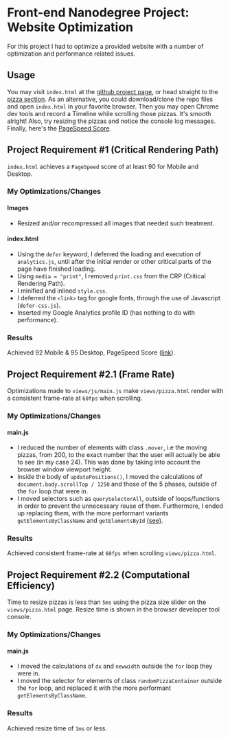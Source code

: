 # Front-end Nanodegree Project: Website Optimization

For this project I had to optimize a provided website with a number of
optimization and performance related issues.

## Usage

You may visit `index.html` at the
[github project page](http://www.nikosath.space/frontend-nanodegree-mobile-portfolio/),
or head straight to the [pizza section](http://www.nikosath.space/frontend-nanodegree-mobile-portfolio/views/pizza.html).
As an alternative, you could download/clone the repo files and open
`index.html` in your favorite browser. Then you may open Chrome dev tools and
record a Timeline while scrolling those pizzas. It's smooth alright!
Also, try resizing the pizzas and notice the console log messages.
Finally, here's the [PageSpeed Score](https://developers.google.com/speed/pagespeed/insights/?url=http%3A%2F%2Fwww.nikosath.space%2Ffrontend-nanodegree-mobile-portfolio%2F&tab=desktop).
## Project Requirement \#1 (Critical Rendering Path)
`index.html` achieves a `PageSpeed` score of at least 90 for Mobile and Desktop.

### My Optimizations/Changes

#### Images

* Resized and/or recompressed all images that needed such treatment.

#### index.html

* Using the `defer` keyword, I deferred the loading and execution of
`analytics.js`, until after the initial render or other critical parts of the
page have finished loading.
* Using `media = "print"`, I removed `print.css` from the CRP (Critical
  Rendering Path).
* I minified and inlined `style.css`.
* I deferred the `<link>` tag for google fonts, through the use of Javascript
(`defer-css.js`).
* Inserted my Google Analytics profile ID (has nothing to do with performance).

### Results
Achieved 92 Mobile & 95 Desktop, PageSpeed Score ([link](https://developers.google.com/speed/pagespeed/insights/?url=http%3A%2F%2Fwww.nikosath.space%2Ffrontend-nanodegree-mobile-portfolio%2F&tab=desktop)).

## Project Requirement #2.1 (Frame Rate)

Optimizations made to `views/js/main.js` make `views/pizza.html` render with a
consistent frame-rate at `60fps` when scrolling.

### My Optimizations/Changes

#### main.js

* I reduced the number of elements with class `.mover`, i.e the moving pizzas,
from 200, to the exact number that the user will actually be able to see
(in my case 24). This was done by taking into account the browser window
viewport height.
* Inside the body of `updatePositions()`, I moved the calculations of
`document.body.scrollTop / 1250` and those of the 5 phases, outside of the
`for` loop that were in.
* I moved selectors such as `querySelectorAll`, outside of loops/functions in
order to prevent the unnecessary reuse of them. Furthermore, I ended up
replacing them, with the more performant variants `getElementsByClassName`
and `getElementsById` [(see)](https://jsperf.com/getelementbyid-vs-queryselector/25).

### Results
Achieved consistent frame-rate at `60fps` when scrolling `views/pizza.html`.

## Project Requirement #2.2 (Computational Efficiency)

Time to resize pizzas is less than `5ms` using the pizza size slider on the
`views/pizza.html` page. Resize time is shown in the browser developer tool console.

### My Optimizations/Changes

#### main.js

* I moved the calculations of `dx` and `newwidth` outside the `for` loop they were in.
* I moved the selector for elements of class `randomPizzaContainer` outside the
`for` loop, and replaced it with the more performant `getElementsByClassName`.

### Results
Achieved resize time of `1ms` or less.
